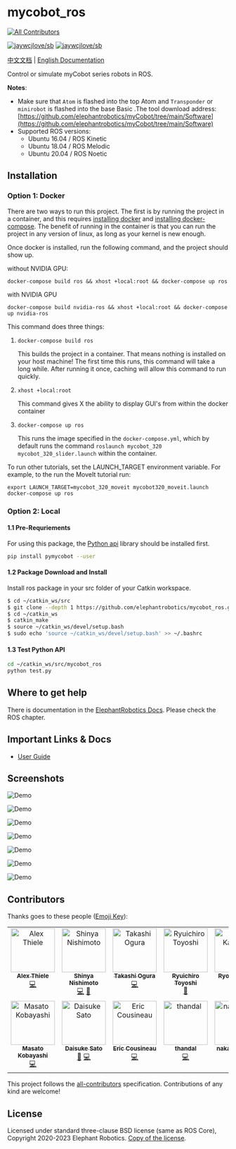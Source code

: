 # mycobot_ros
<!-- ALL-CONTRIBUTORS-BADGE:START - Do not remove or modify this section -->
[![All Contributors](https://img.shields.io/badge/all_contributors-13-orange.svg?style=flat-square)](#contributors-)
<!-- ALL-CONTRIBUTORS-BADGE:END -->

[![jaywcjlove/sb](https://jaywcjlove.github.io/sb/lang/chinese.svg)](https://docs.elephantrobotics.com/docs/gitbook/12-ApplicationBaseROS/)
[![jaywcjlove/sb](https://jaywcjlove.github.io/sb/lang/english.svg)](https://docs.elephantrobotics.com/docs/gitbook-en/12-ApplicationBaseROS/)

[中文文档](https://docs.elephantrobotics.com/docs/gitbook/12-ApplicationBaseROS/) | [English Documentation](https://docs.elephantrobotics.com/docs/gitbook-en/12-ApplicationBaseROS/)

Control or simulate myCobot series robots in ROS.

**Notes**:

* Make sure that `Atom` is flashed into the top Atom and `Transponder` or `minirobot` is flashed into the base Basic .The tool download address: [https://github.com/elephantrobotics/myCobot/tree/main/Software](https://github.com/elephantrobotics/myCobot/tree/main/Software)
* Supported ROS versions:
   * Ubuntu 16.04 / ROS Kinetic
   * Ubuntu 18.04 / ROS Melodic
   * Ubuntu 20.04 / ROS Noetic

<!-- **If your `Atom` is 2.3 or before, or `pymycobot` is 1.\*, Please check branch [before](https://github.com/elephantrobotics/myCobotRos/tree/before)** -->

## Installation
### Option 1: Docker
There are two ways to run this project. The first is by running the project in a container, and this requires
[installing docker](https://docs.docker.com/engine/install/ubuntu/) and
[installing docker-compose](https://docs.docker.com/compose/install/). The benefit of running in the container is that you can run the project in any version of linux, as long as your kernel
is new enough.

Once docker is installed, run the following command, and the project should show up.

without NVIDIA GPU:

```
docker-compose build ros && xhost +local:root && docker-compose up ros
```

with NVIDIA GPU

```
docker-compose build nvidia-ros && xhost +local:root && docker-compose up nvidia-ros
```

This command does three things:
1) `docker-compose build ros`

   This builds the project in a container. That means nothing is installed on your host machine!
   The first time this runs, this command will take a long while. After running it once, caching
   will allow this command to run quickly.

2) `xhost +local:root`

   This command gives X the ability to display GUI's from within the docker container

3) `docker-compose up ros`

   This runs the image specified in the `docker-compose.yml`, which by default runs
   the command `roslaunch mycobot_320 mycobot_320_slider.launch` within the container.

To run other tutorials, set the LAUNCH_TARGET environment variable. For example, to the run the MoveIt tutorial run:

```
export LAUNCH_TARGET=mycobot_320_moveit mycobot320_moveit.launch
docker-compose up ros
```

### Option 2: Local
#### 1.1 Pre-Requriements

For using this package, the [Python api](https://github.com/elephantrobotics/pymycobot.git) library should be installed first.

```bash
pip install pymycobot --user
```

#### 1.2 Package Download and Install

Install ros package in your src folder of your Catkin workspace.

```bash
$ cd ~/catkin_ws/src
$ git clone --depth 1 https://github.com/elephantrobotics/mycobot_ros.git
$ cd ~/catkin_ws
$ catkin_make
$ source ~/catkin_ws/devel/setup.bash
$ sudo echo 'source ~/catkin_ws/devel/setup.bash' >> ~/.bashrc
```

#### 1.3 Test Python API

```bash
cd ~/catkin_ws/src/mycobot_ros
python test.py
```

## Where to get help

There is documentation in the [ElephantRobotics Docs](https://docs.elephantrobotics.com/docs/gitbook-en/). Please check the ROS chapter.

## Important Links & Docs

* [User Guide](https://docs.elephantrobotics.com/docs/gitbook-en/12-ApplicationBaseROS/)

## Screenshots

![Demo](./demo_img/Screenshot-1.png)

![Demo](./demo_img/Screenshot-2.png)

![Demo](./demo_img/Screenshot-3.png)

![Demo](./demo_img/Screenshot-4.png)

![Demo](./demo_img/Screenshot-5.png)

![Demo](./demo_img/320_slider.png)

![Demo](./demo_img/320_moveit.png)

## Contributors

Thanks goes to these people ([Emoji Key](https://allcontributors.org/docs/en/emoji-key)):
<!-- ALL-CONTRIBUTORS-LIST:START - Do not remove or modify this section -->
<!-- prettier-ignore-start -->
<!-- markdownlint-disable -->
<table>
  <tbody>
    <tr>
      <td align="center" valign="top" width="14.28%"><a href="https://www.youtube.com/user/Apockill"><img src="https://avatars.githubusercontent.com/u/1740412?v=4?s=100" width="100px;" alt="Alex Thiele"/><br /><sub><b>Alex Thiele</b></sub></a><br /><a href="https://github.com/elephantrobotics/mycobot_ros/commits?author=apockill" title="Code">💻</a></td>
      <td align="center" valign="top" width="14.28%"><a href="https://github.com/nisshan-x"><img src="https://avatars.githubusercontent.com/u/67353276?v=4?s=100" width="100px;" alt="Shinya Nishimoto"/><br /><sub><b>Shinya Nishimoto</b></sub></a><br /><a href="https://github.com/elephantrobotics/mycobot_ros/commits?author=nisshan-x" title="Code">💻</a> <a href="https://github.com/elephantrobotics/mycobot_ros/commits?author=nisshan-x" title="Documentation">📖</a></td>
      <td align="center" valign="top" width="14.28%"><a href="https://www.smilerobotics.com"><img src="https://avatars.githubusercontent.com/u/207142?v=4?s=100" width="100px;" alt="Takashi Ogura"/><br /><sub><b>Takashi Ogura</b></sub></a><br /><a href="https://github.com/elephantrobotics/mycobot_ros/commits?author=OTL" title="Code">💻</a></td>
      <td align="center" valign="top" width="14.28%"><a href="https://github.com/toyoshi"><img src="https://avatars.githubusercontent.com/u/188394?v=4?s=100" width="100px;" alt="Ryuichiro Toyoshi"/><br /><sub><b>Ryuichiro Toyoshi</b></sub></a><br /><a href="https://github.com/elephantrobotics/mycobot_ros/commits?author=toyoshi" title="Documentation">📖</a></td>
      <td align="center" valign="top" width="14.28%"><a href="https://ry0.github.io/"><img src="https://avatars.githubusercontent.com/u/8924325?v=4?s=100" width="100px;" alt="Ryo Kabutan"/><br /><sub><b>Ryo Kabutan</b></sub></a><br /><a href="#design-Ry0" title="Design">🎨</a></td>
      <td align="center" valign="top" width="14.28%"><a href="https://github.com/dieu-detruit"><img src="https://avatars.githubusercontent.com/u/27790373?v=4?s=100" width="100px;" alt="Takafumi Watanabe"/><br /><sub><b>Takafumi Watanabe</b></sub></a><br /><a href="https://github.com/elephantrobotics/mycobot_ros/commits?author=dieu-detruit" title="Code">💻</a> <a href="https://github.com/elephantrobotics/mycobot_ros/commits?author=dieu-detruit" title="Documentation">📖</a></td>
      <td align="center" valign="top" width="14.28%"><a href="https://github.com/graziegrazie"><img src="https://avatars.githubusercontent.com/u/11900858?v=4?s=100" width="100px;" alt="Yoshiaki Watanabe"/><br /><sub><b>Yoshiaki Watanabe</b></sub></a><br /><a href="https://github.com/elephantrobotics/mycobot_ros/commits?author=graziegrazie" title="Code">💻</a></td>
    </tr>
    <tr>
      <td align="center" valign="top" width="14.28%"><a href="https://github.com/mertcookimg"><img src="https://avatars.githubusercontent.com/u/58113372?v=4?s=100" width="100px;" alt="Masato Kobayashi"/><br /><sub><b>Masato Kobayashi</b></sub></a><br /><a href="https://github.com/elephantrobotics/mycobot_ros/commits?author=mertcookimg" title="Code">💻</a></td>
      <td align="center" valign="top" width="14.28%"><a href="https://profile.tiryoh.com"><img src="https://avatars.githubusercontent.com/u/3256629?v=4?s=100" width="100px;" alt="Daisuke Sato"/><br /><sub><b>Daisuke Sato</b></sub></a><br /><a href="https://github.com/elephantrobotics/mycobot_ros/commits?author=Tiryoh" title="Documentation">📖</a> <a href="https://github.com/elephantrobotics/mycobot_ros/commits?author=Tiryoh" title="Code">💻</a></td>
      <td align="center" valign="top" width="14.28%"><a href="https://www.eacousineau.com/"><img src="https://avatars.githubusercontent.com/u/2806276?v=4?s=100" width="100px;" alt="Eric Cousineau"/><br /><sub><b>Eric Cousineau</b></sub></a><br /><a href="https://github.com/elephantrobotics/mycobot_ros/commits?author=eacousineau" title="Code">💻</a></td>
      <td align="center" valign="top" width="14.28%"><a href="https://github.com/thandal"><img src="https://avatars.githubusercontent.com/u/2613832?v=4?s=100" width="100px;" alt="thandal"/><br /><sub><b>thandal</b></sub></a><br /><a href="https://github.com/elephantrobotics/mycobot_ros/commits?author=thandal" title="Code">💻</a></td>
      <td align="center" valign="top" width="14.28%"><a href="https://github.com/nakano16180"><img src="https://avatars.githubusercontent.com/u/36945685?v=4?s=100" width="100px;" alt="nakano16180"/><br /><sub><b>nakano16180</b></sub></a><br /><a href="https://github.com/elephantrobotics/mycobot_ros/commits?author=nakano16180" title="Documentation">📖</a></td>
      <td align="center" valign="top" width="14.28%"><a href="https://twitter.com/comocc"><img src="https://avatars.githubusercontent.com/u/843396?v=4?s=100" width="100px;" alt="Akihiro Komori"/><br /><sub><b>Akihiro Komori</b></sub></a><br /><a href="https://github.com/elephantrobotics/mycobot_ros/commits?author=comoc" title="Code">💻</a></td>
    </tr>
  </tbody>
</table>

<!-- markdownlint-restore -->
<!-- prettier-ignore-end -->

<!-- ALL-CONTRIBUTORS-LIST:END -->

This project follows the [all-contributors](https://allcontributors.org/)
specification. Contributions of any kind are welcome!

## License

Licensed under standard three-clause BSD license (same as ROS Core), 
Copyright 2020-2023 Elephant Robotics. [Copy of the license](LICENSE).
